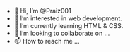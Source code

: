- 👋 Hi, I’m @Praiz001
- 👀 I’m interested in web development. 
- 🌱 I’m currently learning HTML & CSS.
- 💞️ I’m looking to collaborate on ...
- 📫 How to reach me ...

<!---
Praiz001/Praiz001 is a ✨ special ✨ repository because its `README.md` (this file) appears on your GitHub profile.
You can click the Preview link to take a look at your changes.
--->
